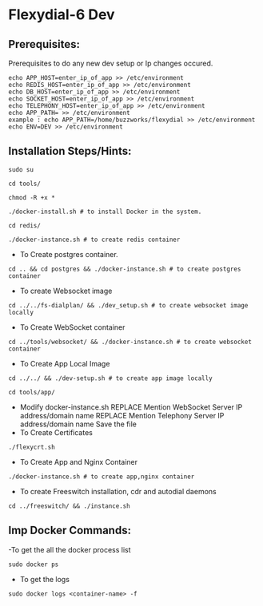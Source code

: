# Flexydial-6 Dev 

## Prerequisites:
Prerequisites to do any new dev setup or Ip changes occured.

```
echo APP_HOST=enter_ip_of_app >> /etc/environment
echo REDIS_HOST=enter_ip_of_app >> /etc/environment
echo DB_HOST=enter_ip_of_app >> /etc/environment
echo SOCKET_HOST=enter_ip_of_app >> /etc/environment
echo TELEPHONY_HOST=enter_ip_of_app >> /etc/environment
echo APP_PATH= >> /etc/environment 
example : echo APP_PATH=/home/buzzworks/flexydial >> /etc/environment
echo ENV=DEV >> /etc/environment
```

## Installation Steps/Hints:
```
sudo su
```
```
cd tools/
```
```
chmod -R +x *
```
```
./docker-install.sh # to install Docker in the system.
```
```
cd redis/
```
```
./docker-instance.sh # to create redis container
```
- To Create postgres container.
```
cd .. && cd postgres && ./docker-instance.sh # to create postgres container
```
- To create Websocket image
```
cd ../../fs-dialplan/ && ./dev_setup.sh # to create websocket image locally
```
- To Create WebSocket container
```
cd ../tools/websocket/ && ./docker-instance.sh # to create websocket container
```
- To Create App Local Image
```
cd ../../ && ./dev-setup.sh # to create app image locally
```
```
cd tools/app/
```
- Modify docker-instance.sh REPLACE Mention WebSocket Server IP address/domain name REPLACE Mention Telephony Server IP address/domain name
Save the file
- To Create Certificates
```
./flexycrt.sh
```
- To Create App and Nginx Container
```
./docker-instance.sh # to create app,nginx container
```
- To create Freeswitch installation, cdr and autodial daemons
```
cd ../freeswitch/ && ./instance.sh
```


## Imp Docker Commands:
-To get the all the docker process list
```
sudo docker ps
```
- To get the logs
```
sudo docker logs <container-name> -f
```
